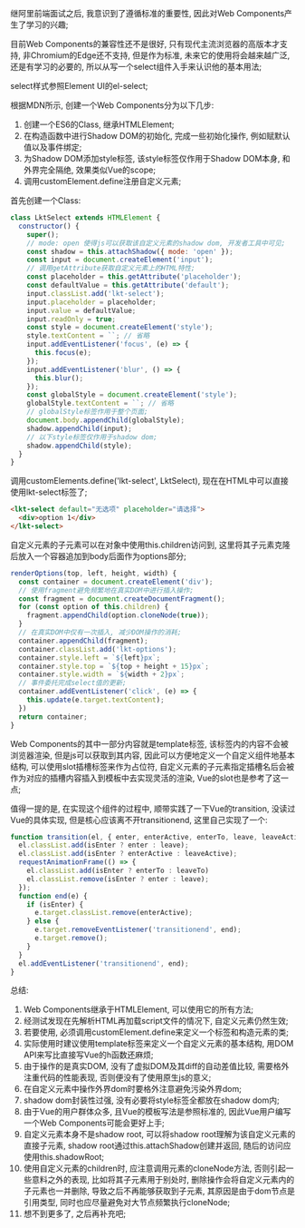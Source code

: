 继阿里前端面试之后, 我意识到了遵循标准的重要性, 因此对Web Components产生了学习的兴趣;

目前Web Components的兼容性还不是很好, 只有现代主流浏览器的高版本才支持, 非Chromium的Edge还不支持, 但是作为标准, 未来它的使用将会越来越广泛, 还是有学习的必要的, 所以从写一个select组件入手来认识他的基本用法;

select样式参照Element UI的el-select;

根据MDN所示, 创建一个Web Components分为以下几步:
1. 创建一个ES6的Class, 继承HTMLElement;
2. 在构造函数中进行Shadow DOM的初始化, 完成一些初始化操作, 例如赋默认值以及事件绑定;
3. 为Shadow DOM添加style标签, 该style标签仅作用于Shadow DOM本身, 和外界完全隔绝, 效果类似Vue的scope;
4. 调用customElement.define注册自定义元素;

首先创建一个Class:
```javascript
class LktSelect extends HTMLElement {
  constructor() {
    super();
    // mode: open 使得js可以获取该自定义元素的shadow dom, 开发者工具中可见;
    const shadow = this.attachShadow({ mode: 'open' });
    const input = document.createElement('input');
    // 调用getAttribute获取自定义元素上的HTML特性;
    const placeholder = this.getAttribute('placeholder');
    const defaultValue = this.getAttribute('default');
    input.classList.add('lkt-select');
    input.placeholder = placeholder;
    input.value = defaultValue;
    input.readOnly = true;
    const style = document.createElement('style');
    style.textContent = ``; // 省略
    input.addEventListener('focus', (e) => {
      this.focus(e);
    });
    input.addEventListener('blur', () => {
      this.blur();
    });
    const globalStyle = document.createElement('style');
    globalStyle.textContent = ``; // 省略
    // globalStyle标签作用于整个页面;
    document.body.appendChild(globalStyle);
    shadow.appendChild(input);
    // 以下style标签仅作用于shadow dom;
    shadow.appendChild(style);
  }
}
```
调用customElements.define('lkt-select', LktSelect), 现在在HTML中可以直接使用lkt-select标签了;
```html
<lkt-select default="无选项" placeholder="请选择">
  <div>option 1</div>
</lkt-select>
```
自定义元素的子元素可以在对象中使用this.children访问到, 这里将其子元素克隆后放入一个容器追加到body后面作为options部分;
```javascript
renderOptions(top, left, height, width) {
  const container = document.createElement('div');
  // 使用fragment避免频繁地在真实DOM中进行插入操作;
  const fragment = document.createDocumentFragment();
  for (const option of this.children) {
    fragment.appendChild(option.cloneNode(true));
  }
  // 在真实DOM中仅有一次插入, 减少DOM操作的消耗;
  container.appendChild(fragment);
  container.classList.add('lkt-options');
  container.style.left = `${left}px`;
  container.style.top = `${top + height + 15}px`;
  container.style.width = `${width + 2}px`;
  // 事件委托完成select值的更新;
  container.addEventListener('click', (e) => {
    this.update(e.target.textContent);
  })
  return container;
}
```
Web Components的其中一部分内容就是template标签, 该标签内的内容不会被浏览器渲染, 但是js可以获取到其内容, 因此可以方便地定义一个自定义组件地基本结构, 可以使用slot插槽标签来作为占位符, 自定义元素的子元素指定插槽名后会被作为对应的插槽内容插入到模板中去实现灵活的渲染, Vue的slot也是参考了这一点;

值得一提的是, 在实现这个组件的过程中, 顺带实践了一下Vue的transition, 没读过Vue的具体实现, 但是核心应该离不开transitionend, 这里自己实现了一个:
```javascript
function transition(el, { enter, enterActive, enterTo, leave, leaveActive, leaveTo, isEnter }) {
  el.classList.add(isEnter ? enter : leave);
  el.classList.add(isEnter ? enterActive : leaveActive);
  requestAnimationFrame(() => {
    el.classList.add(isEnter ? enterTo : leaveTo)
    el.classList.remove(isEnter ? enter : leave);
  });
  function end(e) {
    if (isEnter) {
      e.target.classList.remove(enterActive);
    } else {
      e.target.removeEventListener('transitionend', end);
      e.target.remove();
    }
  }
  el.addEventListener('transitionend', end);
}
```
总结:
1. Web Components继承于HTMLElement, 可以使用它的所有方法;
2. 经测试发现在先解析HTML再加载script文件的情况下, 自定义元素仍然生效;
3. 若要使用, 必须调用customElement.define来定义一个标签和构造元素的类;
4. 实际使用时建议使用template标签来定义一个自定义元素的基本结构, 用DOM API来写比直接写Vue的h函数还麻烦;
5. 由于操作的是真实DOM, 没有了虚拟DOM及其diff的自动差值比较, 需要格外注重代码的性能表现, 否则便没有了使用原生js的意义;
6. 在自定义元素中操作外界dom时要格外注意避免污染外界dom;
7. shadow dom封装性过强, 没有必要将style标签全都放在shadow dom内;
8. 由于Vue的用户群体众多, 且Vue的模板写法是参照标准的, 因此Vue用户编写一个Web Components可能会更好上手;
9. 自定义元素本身不是shadow root, 可以将shadow root理解为该自定义元素的直接子元素, shadow root通过this.attachShadow创建并返回, 随后的访问应使用this.shadowRoot;
10. 使用自定义元素的children时, 应注意调用元素的cloneNode方法, 否则引起一些意料之外的表现, 比如将其子元素用于别处时, 删除操作会将自定义元素内的子元素也一并删除, 导致之后不再能够获取到子元素, 其原因是由于dom节点是引用类型, 同时也应尽量避免对大节点频繁执行cloneNode;
11. 想不到更多了, 之后再补充吧;